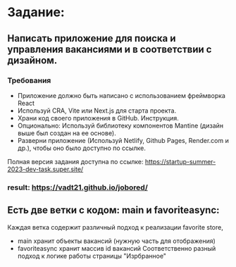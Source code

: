 # Задание:

## Написать приложение для поиска и управления вакансиями и в соответствии с дизайном.

### Требования

- Приложение должно быть написано с использованием фреймворка React
- Используй CRA, Vite или Next.js для старта проекта.
- Храни код своего приложения в GitHub. Инструкция.
- Опционально: Используй библиотеку компонентов Mantine (дизайн выше был создан на ее основе).
- Разверни приложение (Используй Netlify, Github Pages, Render.com и др.), чтобы оно было доступно по ссылке.

Полная версия задания доступна по ссылке: https://startup-summer-2023-dev-task.super.site/

### result: https://vadt21.github.io/jobored/

## Есть две ветки с кодом: main и favoriteasync:

Каждая ветка содержит различный подход к реализации favorite store,

- main хранит объекты вакансий (нужную часть для отображения)
- favoriteasync хранит массив id вакансий
  Соответственно разный подход к логике работы страницы "Изрбранное"
